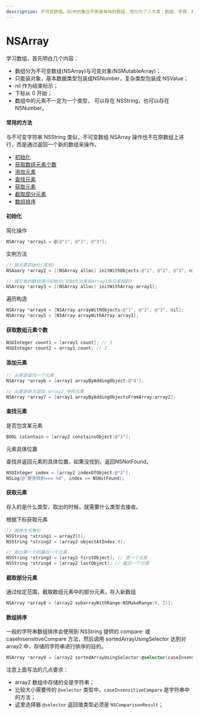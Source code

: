 ```yaml
---
description: 不可变数值。OC中的集合不再是单纯的数组，而分为了三大类：数组，字典，集。
---
```


# NSArray

学习数组，首先明白几个内容：

* 数组分为不可变数组\(NSArray\)与可变对象\(NSMutableArray\)；
* 只能装对象，基本数据类型包装成NSNumber，复杂类型包装成 NSValue；
* nil 作为结束标示；
* 下标从 0 开始；
* 数组中的元素不一定为一个类型， 可以存在 NSString，也可以存在 NSNumber。

#### 常用的方法

与不可变字符串 NSString 类似，不可变数组 NSArray 操作也不在原数组上进行，而是通过返回一个新的数组来操作。

* [初始化](nsarray.md#chu-shi-hua)
* [获取数组元素个数](nsarray.md#huo-qu-shu-zu-yuan-su-ge-shu)
* [添加元素](nsarray.md#tian-jia-yuan-su)
* [查找元素](nsarray.md#cha-zhao-yuan-su)
* [获取元素](nsarray.md#huo-qu-yuan-su)
* [截取部分元素](nsarray.md#jie-qu-bu-fen-yuan-su)
* [数组排序](nsarray.md#shu-zu-pai-xu)

#### 初始化

简化操作

```objectivec
NSArray *array1 = @[@"1", @"2", @"3"];
```

实例方法

```objectivec
// 按元素初始化(常用)
NSAaary *array2 = [[NSArray alloc] initWithObjects:@"1", @"2", @"3", nil];

// 按已有的数组进行初始化(初始化出来和array1的元素相同)
NSArray *array3 = [[NSArray alloc] initWithArray:array1];
```

遍历构造

```objectivec
NSArray *array4 = [NSArray arrayWithObjects:@"1", @"2", @"3", nil];
NSArray *array5 = [NSArray arrayWithArray:array1];
```

#### 获取数组元素个数

```objectivec
NSUInteger count1 = [array1 count]; // 3
NSUInteger count2 = array1.count; // 3
```

#### 添加元素

```objectivec
// 从尾部追加一个元素
NSArray *array6 = [array1 arrayByAddingObject:@"4"];

// 从尾部依次追加 array2 中的元素
NSArray *array7 = [array1 arrayByAddingObjectsFromArray:array2];
```

#### 查找元素

是否包含某元素

```objectivec
BOOL isContain = [array2 constainsObject:@"1"];
```

元素具体位置

查找并返回元素的具体位置，如果没找到，返回NSNotFound。

```objectivec
NSUInteger index = [array2 indexOfObject:@"2"];
NSLog(@"是否找到=== %d", index == NSNotFound);
```

#### 获取元素

存入的是什么类型，取出的时候，就需要什么类型去接收。

根据下标获取元素

```objectivec
// 两种方式等价
NSString *string1 = array2[0];
NSString *string2 = [array2 objectAtIndex:0];

// 取出第一个和最后一个元素
NSString *string3 = [array2 firstObject]; // 第一个元素
NSString *string4 = [array2 lastObject]; // 最后一个元素
```

#### 截取部分元素

通过给定范围，截取数组元素中的部分元素，存入新数组

```objectivec
NSArray *array8 = [array2 subarrayWithRange:NSMakeRange(0, 2)];
```

#### 数组排序

一般的字符串数组排序会使用到 NSString 提供的 compare: 或 caseInsensitiveCompare 方法，然后调用 sortedArrayUsingSelector 达到对 array2 中，存储的字符串进行排序的目的。

```objectivec
NSArray *array9 = [array2 sortedArrayUsingSelector:@selector(caseInsensitiveCompare:)];
```

注意上面写法的几点要求：

* array2 数组中存储的全是字符串；
* 比较大小需要传的 `@selector` 类型中，`caseInsensitiveCompare` 是字符串中的方法；
* 这里选择器 `@selector` 返回值类型必须是 `NSComparisonResult`；

